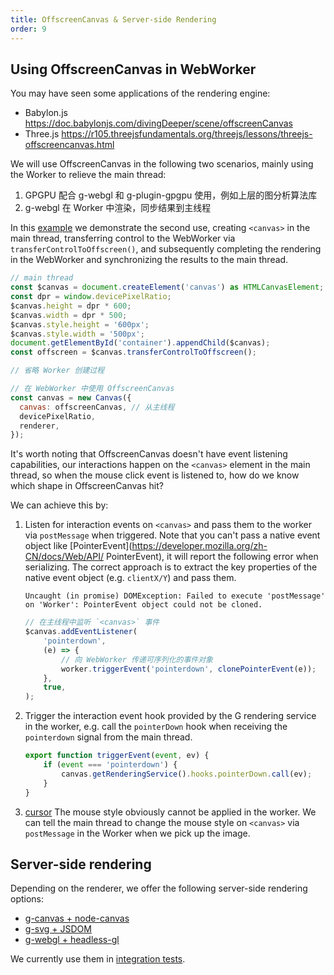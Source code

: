 ```yaml
---
title: OffscreenCanvas & Server-side Rendering
order: 9
---
```


## Using OffscreenCanvas in WebWorker

You may have seen some applications of the rendering engine:

- Babylon.js <https://doc.babylonjs.com/divingDeeper/scene/offscreenCanvas>
- Three.js <https://r105.threejsfundamentals.org/threejs/lessons/threejs-offscreencanvas.html>

We will use OffscreenCanvas in the following two scenarios, mainly using the Worker to relieve the main thread:

1. GPGPU 配合 g-webgl 和 g-plugin-gpgpu 使用，例如上层的图分析算法库
2. g-webgl 在 Worker 中渲染，同步结果到主线程

In this [example](/en/examples/canvas#offscreen-canvas) we demonstrate the second use, creating `<canvas>` in the main thread, transferring control to the WebWorker via `transferControlToOffscreen()`, and subsequently completing the rendering in the WebWorker and synchronizing the results to the main thread.

```js
// main thread
const $canvas = document.createElement('canvas') as HTMLCanvasElement;
const dpr = window.devicePixelRatio;
$canvas.height = dpr * 600;
$canvas.width = dpr * 500;
$canvas.style.height = '600px';
$canvas.style.width = '500px';
document.getElementById('container').appendChild($canvas);
const offscreen = $canvas.transferControlToOffscreen();

// 省略 Worker 创建过程

// 在 WebWorker 中使用 OffscreenCanvas
const canvas = new Canvas({
  canvas: offscreenCanvas, // 从主线程
  devicePixelRatio,
  renderer,
});
```

It's worth noting that OffscreenCanvas doesn't have event listening capabilities, our interactions happen on the `<canvas>` element in the main thread, so when the mouse click event is listened to, how do we know which shape in OffscreenCanvas hit?

We can achieve this by:

1. Listen for interaction events on `<canvas>` and pass them to the worker via `postMessage` when triggered. Note that you can't pass a native event object like [PointerEvent](<https://developer.mozilla.org/zh-CN/docs/Web/API/> PointerEvent), it will report the following error when serializing. The correct approach is to extract the key properties of the native event object (e.g. `clientX/Y`) and pass them.

    ```
    Uncaught (in promise) DOMException: Failed to execute 'postMessage' on 'Worker': PointerEvent object could not be cloned.
    ```

    ```js
    // 在主线程中监听 `<canvas>` 事件
    $canvas.addEventListener(
        'pointerdown',
        (e) => {
            // 向 WebWorker 传递可序列化的事件对象
            worker.triggerEvent('pointerdown', clonePointerEvent(e));
        },
        true,
    );
    ```

2. Trigger the interaction event hook provided by the G rendering service in the worker, e.g. call the `pointerDown` hook when receiving the `pointerdown` signal from the main thread.

    ```js
    export function triggerEvent(event, ev) {
        if (event === 'pointerdown') {
            canvas.getRenderingService().hooks.pointerDown.call(ev);
        }
    }
    ```

3. [cursor](/en/api/basic/display-object#鼠标样式) The mouse style obviously cannot be applied in the worker. We can tell the main thread to change the mouse style on `<canvas>` via `postMessage` in the Worker when we pick up the image.

## Server-side rendering

Depending on the renderer, we offer the following server-side rendering options:

- [g-canvas + node-canvas](/en/api/renderer/canvas#服务端渲染)
- [g-svg + JSDOM](/en/api/renderer/svg#服务端渲染)
- [g-webgl + headless-gl]()

We currently use them in [integration tests](https://github.com/antvis/g/tree/next/integration/__node__tests__/).
